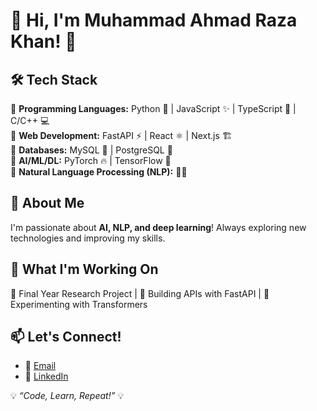 # 👋 Hi, I'm Muhammad Ahmad Raza Khan! 🚀  

## 🛠 Tech Stack  
🔹 **Programming Languages:** Python 🐍 | JavaScript ✨ | TypeScript 🚀 | C/C++ 💻  
🔹 **Web Development:** FastAPI ⚡ | React ⚛️ | Next.js 🏗️  
🔹 **Databases:** MySQL 🐬 | PostgreSQL 🐘  
🔹 **AI/ML/DL:** PyTorch 🔥 | TensorFlow 🧠  
🔹 **Natural Language Processing (NLP):** 🤖🔡  

## 📌 About Me  
I'm passionate about **AI, NLP, and deep learning**! Always exploring new technologies and improving my skills.  

## 🌱 What I'm Working On  
🚧 Final Year Research Project | 🚀 Building APIs with FastAPI | 🤖 Experimenting with Transformers  

## 📫 Let's Connect!  
- 📧 [Email](mailto:your-email@example.com)  
- 💼 [LinkedIn](https://www.linkedin.com/in/muhammad-ahmad-raza-khan-309441312)  

💡 _“Code, Learn, Repeat!”_ 💡  
